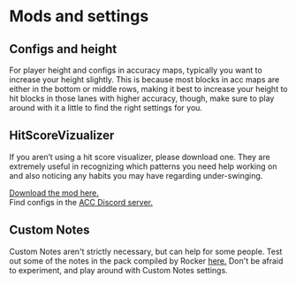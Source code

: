# Mods and settings

## Configs and height

For player height and configs in accuracy maps, typically you want to increase your height slightly. This is because most blocks in acc maps are either in the bottom or middle rows, making it best to increase your height to hit blocks in those lanes with higher accuracy, though, make sure to play around with it a little to find the right settings for you.

## HitScoreVizualizer

If you aren’t using a hit score visualizer, please download one. They are extremely useful in recognizing which patterns you need help working on and also noticing any habits you may have regarding under-swinging.

[Download the mod here.](https://github.com/ErisApps/HitScoreVisualizer/releases/latest)</br>
Find configs in the [ACC Discord server.](https://discord.gg/zd8W4rr)

## Custom Notes

Custom Notes aren't strictly necessary, but can help for some people. Test out some of the notes in the pack compiled by Rocker [here.](https://discord.com/channels/762899616986955787/762907212997066814/778026396844032060) Don't be afraid to experiment, and play around with Custom Notes settings.
